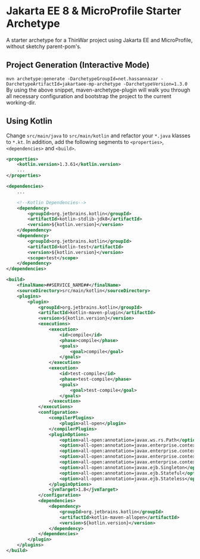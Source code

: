 # Jakarta EE 8 & MicroProfile Starter Archetype
A starter archetype for a ThinWar project using Jakarta EE and MicroProfile, without sketchy parent-pom's.

## Project Generation (Interactive Mode)

`mvn archetype:generate -DarchetypeGroupId=net.hassannazar -DarchetypeArtifactId=jakartaee-mp-archetype -DarchetypeVersion=1.3.0  `  
By using the above snippet, maven-archetype-plugin will walk you through all necessary configuration and bootstrap the project to the current working-dir.

## Using Kotlin
Change `src/main/java` to `src/main/kotlin` and refactor your `*.java` klasses to `*.kt`. In addition, add the following segments to `<properties>`, `<dependencies>` and `<build>`.
```xml
<properties>
    <kotlin.version>1.3.61</kotlin.version>
    ...
</properties>

<dependencies>
    ...

    <!--Kotlin Dependencies-->
    <dependency>
        <groupId>org.jetbrains.kotlin</groupId>
        <artifactId>kotlin-stdlib-jdk8</artifactId>
        <version>${kotlin.version}</version>
    </dependency>
    <dependency>
        <groupId>org.jetbrains.kotlin</groupId>
        <artifactId>kotlin-test</artifactId>
        <version>${kotlin.version}</version>
        <scope>test</scope>
    </dependency>
</dependencies>

<build>
    <finalName>##SERVICE_NAME##</finalName>
    <sourceDirectory>src/main/kotlin</sourceDirectory>
    <plugins>
        <plugin>
            <groupId>org.jetbrains.kotlin</groupId>
            <artifactId>kotlin-maven-plugin</artifactId>
            <version>${kotlin.version}</version>
            <executions>
                <execution>
                    <id>compile</id>
                    <phase>compile</phase>
                    <goals>
                        <goal>compile</goal>
                    </goals>
                </execution>
                <execution>
                    <id>test-compile</id>
                    <phase>test-compile</phase>
                    <goals>
                        <goal>test-compile</goal>
                    </goals>
                </execution>
            </executions>
            <configuration>
                <compilerPlugins>
                    <plugin>all-open</plugin>
                </compilerPlugins>
                <pluginOptions>
                    <option>all-open:annotation=javax.ws.rs.Path</option>
                    <option>all-open:annotation=javax.enterprise.context.RequestScoped</option>
                    <option>all-open:annotation=javax.enterprise.context.SessionScoped</option>
                    <option>all-open:annotation=javax.enterprise.context.ApplicationScoped</option>
                    <option>all-open:annotation=javax.enterprise.context.Dependent</option>
                    <option>all-open:annotation=javax.ejb.Singleton</option>
                    <option>all-open:annotation=javax.ejb.Stateful</option>
                    <option>all-open:annotation=javax.ejb.Stateless</option>
                </pluginOptions>
                <jvmTarget>1.8</jvmTarget>
            </configuration>
            <dependencies>
                <dependency>
                    <groupId>org.jetbrains.kotlin</groupId>
                    <artifactId>kotlin-maven-allopen</artifactId>
                    <version>${kotlin.version}</version>
                </dependency>
            </dependencies>
        </plugin>
    </plugins>
</build>
```
